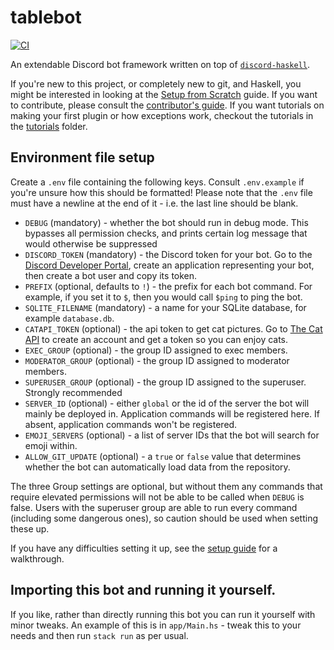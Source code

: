 # tablebot

[![CI](https://github.com/WarwickTabletop/tablebot/actions/workflows/main.yml/badge.svg)](https://github.com/WarwickTabletop/tablebot/actions/workflows/main.yml)

An extendable Discord bot framework written on top of [`discord-haskell`](https://github.com/aquarial/discord-haskell).

If you're new to this project, or completely new to git, and Haskell, you might be interested in looking at the [Setup from Scratch](SETUP.md) guide. If you want to contribute, please consult the [contributor's guide](CONTRIBUTING.md). If you want tutorials on making your first plugin or how exceptions work, checkout the tutorials in the [tutorials](tutorials) folder.

## Environment file setup

Create a `.env` file containing the following keys. Consult `.env.example` if you're unsure how this should be formatted! Please note that the `.env` file must have a newline at the end of it - i.e. the last line should be blank.

* `DEBUG` (mandatory) - whether the bot should run in debug mode. This bypasses all permission checks, and prints
  certain log message that would otherwise be suppressed
* `DISCORD_TOKEN` (mandatory) - the Discord token for your bot. Go to
  the [Discord Developer Portal](https://discord.com/developers/applications), create an application representing your
  bot, then create a bot user and copy its token.
* `PREFIX` (optional, defaults to `!`) - the prefix for each bot command. For example, if you set it to `$`, then you
  would call `$ping` to ping the bot.
* `SQLITE_FILENAME` (mandatory) - a name for your SQLite database, for example `database.db`.
* `CATAPI_TOKEN` (optional) - the api token to get cat pictures. Go to [The Cat API](https://thecatapi.com/) to create
  an account and get a token so you can enjoy cats.
* `EXEC_GROUP` (optional) - the group ID assigned to exec members.
* `MODERATOR_GROUP` (optional) - the group ID assigned to moderator members.
* `SUPERUSER_GROUP` (optional) - the group ID assigned to the superuser. Strongly recommended
* `SERVER_ID` (optional) - either `global` or the id of the server the bot will mainly be deployed in. Application commands will be
  registered here. If absent, application commands won't be registered.
* `EMOJI_SERVERS` (optional) - a list of server IDs that the bot will search for emoji within.
* `ALLOW_GIT_UPDATE` (optional) - a `true` or `false` value that determines whether the bot can automatically load data from the repository.

The three Group settings are optional, but without them any commands that require elevated permissions will not be able
to be called when `DEBUG` is false. Users with the superuser group are able to run every command (including some dangerous
ones), so caution should be used when setting these up.

If you have any difficulties setting it up, see the [setup guide](SETUP.md) for a walkthrough.

## Importing this bot and running it yourself.

If you like, rather than directly running this bot you can run it yourself with minor tweaks. An example of this is in `app/Main.hs` - tweak this to your needs and then run `stack run` as per usual.